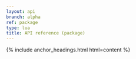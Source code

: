```yaml
---
layout: api
branch: alpha
ref: package
type: lua
title: API reference (package)
---
```

{% include anchor_headings.html html=content %}